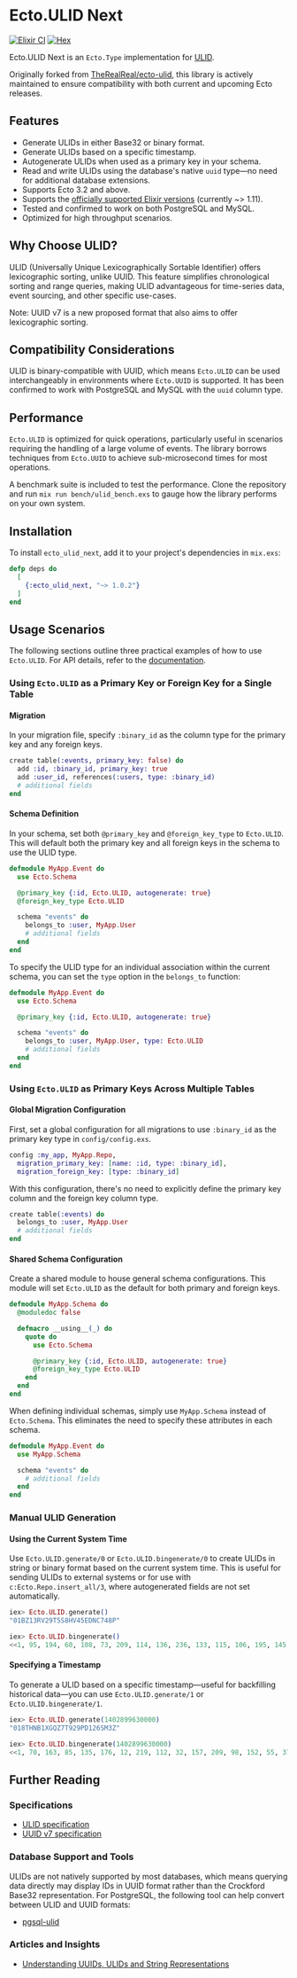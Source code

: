# Ecto.ULID Next

[![Elixir CI](https://github.com/woylie/ecto_ulid/actions/workflows/elixir.yml/badge.svg)](https://github.com/woylie/ecto_ulid/actions/workflows/elixir.yml)
[![Hex](https://img.shields.io/hexpm/v/ecto_ulid_next)](https://hex.pm/packages/ecto_ulid_next)

Ecto.ULID Next is an `Ecto.Type` implementation for [ULID](https://github.com/ulid/spec).

Originally forked from [TheRealReal/ecto-ulid](https://github.com/TheRealReal/ecto-ulid),
this library is actively maintained to ensure compatibility with both current
and upcoming Ecto releases.

## Features

- Generate ULIDs in either Base32 or binary format.
- Generate ULIDs based on a specific timestamp.
- Autogenerate ULIDs when used as a primary key in your schema.
- Read and write ULIDs using the database's native `uuid` type—no need for
  additional database extensions.
- Supports Ecto 3.2 and above.
- Supports the [officially supported Elixir versions](https://hexdocs.pm/elixir/compatibility-and-deprecations.html) (currently ~> 1.11).
- Tested and confirmed to work on both PostgreSQL and MySQL.
- Optimized for high throughput scenarios.

## Why Choose ULID?

ULID (Universally Unique Lexicographically Sortable Identifier) offers
lexicographic sorting, unlike UUID. This feature simplifies chronological
sorting and range queries, making ULID advantageous for time-series data, event
sourcing, and other specific use-cases.

Note: UUID v7 is a new proposed format that also aims to offer lexicographic
sorting.

## Compatibility Considerations

ULID is binary-compatible with UUID, which means `Ecto.ULID` can be used
interchangeably in environments where `Ecto.UUID` is supported. It has been
confirmed to work with PostgreSQL and MySQL with the `uuid` column type.

## Performance

`Ecto.ULID` is optimized for quick operations, particularly useful in scenarios
requiring the handling of a large volume of events. The library borrows
techniques from `Ecto.UUID` to achieve sub-microsecond times for most
operations.

A benchmark suite is included to test the performance. Clone the repository and
run `mix run bench/ulid_bench.exs` to gauge how the library performs on your own
system.

## Installation

To install `ecto_ulid_next`, add it to your project's dependencies in `mix.exs`:

```elixir
defp deps do
  [
    {:ecto_ulid_next, "~> 1.0.2"}
  ]
end
```

## Usage Scenarios

The following sections outline three practical examples of how to use
`Ecto.ULID`. For API details, refer to the
[documentation](https://hexdocs.pm/ecto_ulid_next).

### Using `Ecto.ULID` as a Primary Key or Foreign Key for a Single Table

#### Migration

In your migration file, specify `:binary_id` as the column type for the
primary key and any foreign keys.

```elixir
create table(:events, primary_key: false) do
  add :id, :binary_id, primary_key: true
  add :user_id, references(:users, type: :binary_id)
  # additional fields
end
```

#### Schema Definition

In your schema, set both `@primary_key` and `@foreign_key_type` to `Ecto.ULID`.
This will default both the primary key and all foreign keys in the schema to use
the ULID type.

```elixir
defmodule MyApp.Event do
  use Ecto.Schema

  @primary_key {:id, Ecto.ULID, autogenerate: true}
  @foreign_key_type Ecto.ULID

  schema "events" do
    belongs_to :user, MyApp.User
    # additional fields
  end
end
```

To specify the ULID type for an individual association within the current
schema, you can set the `type` option in the `belongs_to` function:

```elixir
defmodule MyApp.Event do
  use Ecto.Schema

  @primary_key {:id, Ecto.ULID, autogenerate: true}

  schema "events" do
    belongs_to :user, MyApp.User, type: Ecto.ULID
    # additional fields
  end
end
```

### Using `Ecto.ULID` as Primary Keys Across Multiple Tables

#### Global Migration Configuration

First, set a global configuration for all migrations to use `:binary_id` as the
primary key type in `config/config.exs`.

```elixir
config :my_app, MyApp.Repo,
  migration_primary_key: [name: :id, type: :binary_id],
  migration_foreign_key: [type: :binary_id]
```

With this configuration, there's no need to explicitly define the primary key
column and the foreign key column type.

```elixir
create table(:events) do
  belongs_to :user, MyApp.User
  # additional fields
end
```

#### Shared Schema Configuration

Create a shared module to house general schema configurations. This module will
set `Ecto.ULID` as the default for both primary and foreign keys.

```elixir
defmodule MyApp.Schema do
  @moduledoc false

  defmacro __using__(_) do
    quote do
      use Ecto.Schema

      @primary_key {:id, Ecto.ULID, autogenerate: true}
      @foreign_key_type Ecto.ULID
    end
  end
end
```

When defining individual schemas, simply use `MyApp.Schema` instead of
`Ecto.Schema`. This eliminates the need to specify these attributes in each
schema.

```elixir
defmodule MyApp.Event do
  use MyApp.Schema

  schema "events" do
    # additional fields
  end
end
```

### Manual ULID Generation

#### Using the Current System Time

Use `Ecto.ULID.generate/0` or `Ecto.ULID.bingenerate/0` to create ULIDs in
string or binary format based on the current system time. This is useful for
sending ULIDs to external systems or for use with `c:Ecto.Repo.insert_all/3`,
where autogenerated fields are not set automatically.

```elixir
iex> Ecto.ULID.generate()
"01BZ13RV29T5S8HV45EDNC748P"

iex> Ecto.ULID.bingenerate()
<<1, 95, 194, 60, 108, 73, 209, 114, 136, 236, 133, 115, 106, 195, 145, 22>>
```

#### Specifying a Timestamp

To generate a ULID based on a specific timestamp—useful for backfilling
historical data—you can use `Ecto.ULID.generate/1` or `Ecto.ULID.bingenerate/1`.

```elixir
iex> Ecto.ULID.generate(1402899630000)
"018THNB1XGQZ7T929PD126SM3Z"

iex> Ecto.ULID.bingenerate(1402899630000)
<<1, 70, 163, 85, 135, 176, 12, 219, 112, 32, 157, 209, 98, 152, 55, 37>>
```

## Further Reading

### Specifications

- [ULID specification](https://github.com/ulid/spec)
- [UUID v7 specification](https://datatracker.ietf.org/doc/html/draft-ietf-uuidrev-rfc4122bis#name-uuid-version-7)

### Database Support and Tools

ULIDs are not natively supported by most databases, which means querying data
directly may display IDs in UUID format rather than the Crockford Base32
representation. For PostgreSQL, the following tool can help convert between ULID
and UUID formats:

- [pgsql-ulid](https://github.com/scoville/pgsql-ulid)

### Articles and Insights

- [Understanding UUIDs, ULIDs and String Representations](https://sudhir.io/uuids-ulids)
